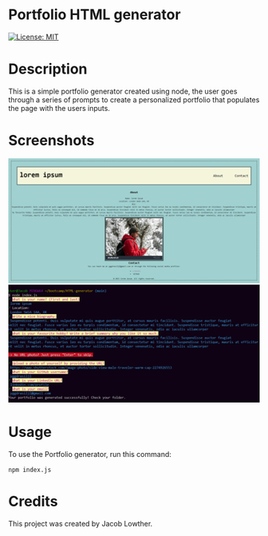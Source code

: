 # Portfolio HTML generator

[![License: MIT](https://img.shields.io/badge/License-MIT-yellow.svg)](https://opensource.org/licenses/MIT)

# Description
This is a simple portfolio generator created using node, the user goes through a series of prompts to create a personalized portfolio that populates the page with the users inputs.

# Screenshots
![preview](assets/images/preview.png)
![preview](assets/images/preview2.png)

# Usage
To use the Portfolio generator, run this command:

    npm index.js

# Credits

This project was created by Jacob Lowther.
